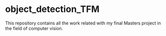 # object_detection_TFM
This repository contains all the work related with my final Masters project in the field of computer vision.
